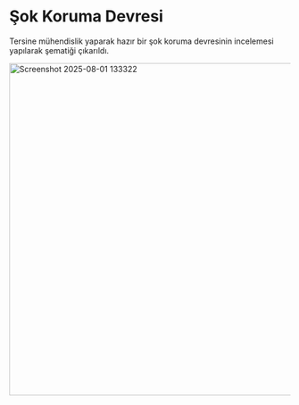 # Şok Koruma Devresi

Tersine mühendislik yaparak hazır bir şok
koruma devresinin incelemesi yapılarak
şematiği çıkarıldı.

<img width="967" height="596" alt="Screenshot 2025-08-01 133322" src="https://github.com/user-attachments/assets/a57e8644-24a1-4385-a380-4a5e7a738680" />
